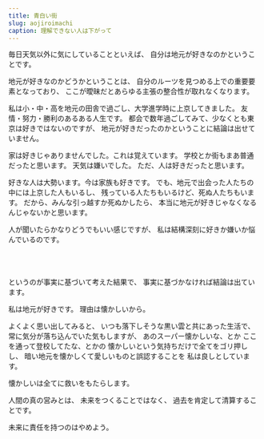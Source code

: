 ```yaml
---
title: 青白い街
slug: aojiroimachi
caption: 理解できない人は下がって
---
```


毎日天気以外に気にしていることといえば、
自分は地元が好きなのかということです。

地元が好きなのかどうかということは、
自分のルーツを見つめる上での重要要素となっており、
ここが曖昧だとあらゆる主張の整合性が取れなくなります。

私は小・中・高を地元の田舎で過ごし、大学進学時に上京してきました。
友情・努力・勝利のあるある人生です。
都会で数年過ごしてみて、少なくとも東京は好きではないのですが、
地元が好きだったのかということに結論は出せていません。

家は好きじゃありませんでした。これは覚えています。
学校とか街もまあ普通だったと思います。
天気は嫌いでした。
ただ、人は好きだったと思います。

好きな人は大勢います。今は家族も好きです。
でも、地元で出会った人たちの中には上京した人もいるし、
残っている人たちもいるけど、死ぬ人たちもいます。
だから、みんな引っ越すか死ぬかしたら、
本当に地元が好きじゃなくなるんじゃないかと思います。

人が聞いたらかなりどうでもいい感じですが、
私は結構深刻に好きか嫌いか悩んでいるのです。

<br><br><br>
というのが事実に基づいて考えた結果で、
事実に基づかなければ結論は出ています。

私は地元が好きです。
理由は懐かしいから。

よくよく思い出してみると、
いつも落下しそうな黒い雲と共にあった生活で、
常に気分が落ち込んでいた気もしますが、
あのスーパー懐かしいな、とか
ここを通って登校してたな、とかの
懐かしいという気持ちだけで全てをゴリ押しし、
暗い地元を懐かしくて愛しいものと誤認することを
私は良しとしています。

懐かしいは全てに救いをもたらします。

人間の真の営みとは、
未来をつくることではなく、
過去を肯定して清算することです。

未来に責任を持つのはやめよう。
